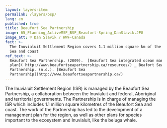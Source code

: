 ```yaml
---
layout: layers-item
permalink: /layers/bsp/
lang: en
published: true
title: Beaufort Sea Partnership
image: 65_Planning_ActiveMSP_BSP_Beaufort-Spring_DanSlavik.JPG
image_att: © Dan Slavik / WWF-Canada
fact: >-
  The Inuvialuit Settlement Region covers 1.1 million square km of the Beaufort
  Sea and coast
ref_text: >-
  Beaufort Sea Partnership. (2009).  [Beaufort Sea integrated ocean management
  plan]( http://www.beaufortseapartnership.ca/resources/) _ Beafort Sea
  Partnership. (n.d.). [Beaufort Sea
  Partnership](http://www.beaufortseapartnership.ca/)
---
```

The Inuvialuit Settlement Region (ISR) is managed by the Beaufort Sea Partnership, a collaboration between the Inuvialuit and federal, Aboriginal and territorial governments. The Partnership is in charge of managing the ISR which includes 1.1 million square kilometres of the Beaufort Sea and coast. The work of the Partnership has led to the  development of a management plan for the region, as well as other plans for species important to the ecosystem and Inuvialuit, like the beluga whale.
